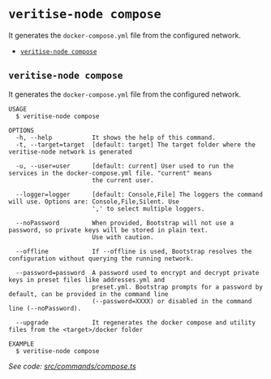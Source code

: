 `veritise-node compose`
=======================

It generates the `docker-compose.yml` file from the configured network.

* [`veritise-node compose`](#veritise-node-compose)

## `veritise-node compose`

It generates the `docker-compose.yml` file from the configured network.

```
USAGE
  $ veritise-node compose

OPTIONS
  -h, --help           It shows the help of this command.
  -t, --target=target  [default: target] The target folder where the veritise-node network is generated

  -u, --user=user      [default: current] User used to run the services in the docker-compose.yml file. "current" means
                       the current user.

  --logger=logger      [default: Console,File] The loggers the command will use. Options are: Console,File,Silent. Use
                       ',' to select multiple loggers.

  --noPassword         When provided, Bootstrap will not use a password, so private keys will be stored in plain text.
                       Use with caution.

  --offline            If --offline is used, Bootstrap resolves the configuration without querying the running network.

  --password=password  A password used to encrypt and decrypt private keys in preset files like addresses.yml and
                       preset.yml. Bootstrap prompts for a password by default, can be provided in the command line
                       (--password=XXXX) or disabled in the command line (--noPassword).

  --upgrade            It regenerates the docker compose and utility files from the <target>/docker folder

EXAMPLE
  $ veritise-node compose
```

_See code: [src/commands/compose.ts](https://github.com/veritise/veritise-node/blob/v1.1.6/src/commands/compose.ts)_
